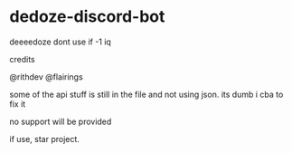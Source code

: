 # dedoze-discord-bot
deeeedoze
dont use if -1 iq

credits

@rithdev
@flairings

some of the api stuff is still in the file and not using json. its dumb i cba to fix it

no support will be provided

if use, star project.
